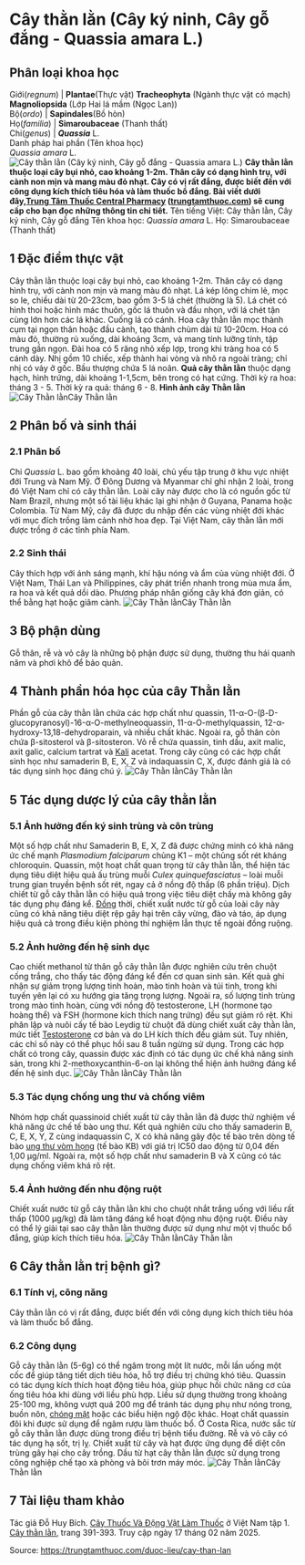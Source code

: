 # Cây thằn lằn (Cây ký ninh, Cây gỗ đắng - Quassia amara L.)

Phân loại khoa học  
---  
Giới(_regnum_) |  **Plantae**(Thực vật) **Tracheophyta** (Ngành thực vật có mạch) **Magnoliopsida** (Lớp Hai lá mầm (Ngọc Lan))  
Bộ(_ordo_) | **Sapindales**(Bồ hòn)  
Họ(_familia_) | **Simaroubaceae** (Thanh thất)  
Chi(_genus_) | _**Quassia**_ L.  
Danh pháp hai phần (Tên khoa học)  
_Quassia amara_ L.  
![Cây thằn lằn \(Cây ký ninh, Cây gỗ đắng - Quassia amara L.\)](https://trungtamthuoc.com/images/others/cay-than-lan-1-7507.jpg)
**Cây thằn lằn thuộc loại cây bụi nhỏ, cao khoảng 1-2m. Thân cây có dạng hình trụ, với cành non mịn và mang màu đỏ nhạt. Cây có vị rất đắng, được biết đến với công dụng kích thích tiêu hóa và làm thuốc bổ đắng. Bài viết dưới đây,[Trung Tâm Thuốc Central Pharmacy](https://trungtamthuoc.com/ "Trung Tâm Thuốc Central Pharmacy") ([trungtamthuoc.com](https://trungtamthuoc.com/ "trungtamthuoc.com")) sẽ cung cấp cho bạn đọc những thông tin chi tiết.**
Tên tiếng Việt: Cây thằn lằn, Cây ký ninh, Cây gỗ đắng
Tên khoa học: _Quassia amara_ L.
Họ: Simaroubaceae (Thanh thất)
##  1 Đặc điểm thực vật 
Cây thằn lằn thuộc loại cây bụi nhỏ, cao khoảng 1-2m. Thân cây có dạng hình trụ, với cành non mịn và mang màu đỏ nhạt. Lá kép lông chim lẻ, mọc so le, chiều dài từ 20-23cm, bao gồm 3-5 lá chét (thường là 5). Lá chét có hình thoi hoặc hình mác thuôn, gốc lá thuôn và đầu nhọn, với lá chét tận cùng lớn hơn các lá khác. Cuống lá có cánh.
Hoa cây thằn lằn mọc thành cụm tại ngọn thân hoặc đầu cành, tạo thành chùm dài từ 10-20cm. Hoa có màu đỏ, thường rủ xuống, dài khoảng 3cm, và mang tính lưỡng tính, tập trung gần ngọn. Đài hoa có 5 răng nhỏ xếp lợp, trong khi tràng hoa có 5 cánh dày. Nhị gồm 10 chiếc, xếp thành hai vòng và nhô ra ngoài tràng; chỉ nhị có vảy ở gốc. Bầu thượng chứa 5 lá noãn.
**Quả cây thằn lằn** thuộc dạng hạch, hình trứng, dài khoảng 1-1,5cm, bên trong có hạt cứng.
Thời kỳ ra hoa: tháng 3 - 5.
Thời kỳ ra quả: tháng 6 - 8.
**Hình ảnh cây Thằn lằn**
![Cây Thằn lằn](https://trungtamthuoc.com/images/item/cay-than-lan-2.jpg)Cây Thằn lằn
##  2 Phân bố và sinh thái
### 2.1 Phân bố
Chi _Quassia_ L. bao gồm khoảng 40 loài, chủ yếu tập trung ở khu vực nhiệt đới Trung và Nam Mỹ. Ở Đông Dương và Myanmar chỉ ghi nhận 2 loài, trong đó Việt Nam chỉ có cây thằn lằn.
Loài cây này được cho là có nguồn gốc từ Nam Brazil, nhưng một số tài liệu khác lại ghi nhận ở Guyana, Panama hoặc Colombia. Từ Nam Mỹ, cây đã được du nhập đến các vùng nhiệt đới khác với mục đích trồng làm cảnh nhờ hoa đẹp. Tại Việt Nam, cây thằn lằn mới được trồng ở các tỉnh phía Nam.
### 2.2 Sinh thái
Cây thích hợp với ánh sáng mạnh, khí hậu nóng và ẩm của vùng nhiệt đới. Ở Việt Nam, Thái Lan và Philippines, cây phát triển nhanh trong mùa mưa ẩm, ra hoa và kết quả dồi dào. Phương pháp nhân giống cây khá đơn giản, có thể bằng hạt hoặc giâm cành.
![Cây Thằn lằn](https://trungtamthuoc.com/images/item/cay-than-lan-3.jpg)Cây Thằn lằn
##  3 Bộ phận dùng
Gỗ thân, rễ và vỏ cây là những bộ phận được sử dụng, thường thu hái quanh năm và phơi khô để bảo quản.
##  4 Thành phần hóa học của cây Thằn lằn
Phần gỗ của cây thằn lằn chứa các hợp chất như quassin, 11-α-O-(β-D-glucopyranosyl)-16-α-O-methylneoquassin, 11-α-O-methylquassin, 12-α-hydroxy-13,18-dehydroparain, và nhiều chất khác. Ngoài ra, gỗ thân còn chứa β-sitosterol và β-sitosteron.
Vỏ rễ chứa quassin, tinh dầu, axit malic, axit galic, calcium tartrat và [Kali](https://trungtamthuoc.com/hoat-chat/kali "Kali") acetat.
Trong cây cũng có các hợp chất sinh học như samaderin B, E, X, Z và indaquassin C, X, được đánh giá là có tác dụng sinh học đáng chú ý.
![Cây Thằn lằn](https://trungtamthuoc.com/images/item/cay-than-lan-4.jpg)Cây Thằn lằn
##  5 Tác dụng dược lý của cây thằn lằn
### 5.1 Ảnh hưởng đến ký sinh trùng và côn trùng
Một số hợp chất như Samaderin B, E, X, Z đã được chứng minh có khả năng ức chế mạnh _Plasmodium falciparum_ chủng K1 – một chủng sốt rét kháng chloroquin. Quassin, một hoạt chất quan trọng từ cây thằn lằn, thể hiện tác dụng tiêu diệt hiệu quả ấu trùng muỗi _Culex quinquefasciatus_ – loài muỗi trung gian truyền bệnh sốt rét, ngay cả ở nồng độ thấp (6 phần triệu).
Dịch chiết từ gỗ cây thằn lằn có hiệu quả trong việc tiêu diệt chấy mà không gây tác dụng phụ đáng kể. [Đồng](https://trungtamthuoc.com/hoat-chat/dong "Đồng") thời, chiết xuất nước từ gỗ của loài cây này cũng có khả năng tiêu diệt rệp gây hại trên cây vừng, đào và táo, áp dụng hiệu quả cả trong điều kiện phòng thí nghiệm lẫn thực tế ngoài đồng ruộng.
### 5.2 Ảnh hưởng đến hệ sinh dục
Cao chiết methanol từ thân gỗ cây thằn lằn được nghiên cứu trên chuột cống trắng, cho thấy tác động đáng kể đến cơ quan sinh sản. Kết quả ghi nhận sự giảm trọng lượng tinh hoàn, mào tinh hoàn và túi tinh, trong khi tuyến yên lại có xu hướng gia tăng trọng lượng.
Ngoài ra, số lượng tinh trùng trong mào tinh hoàn, cùng với nồng độ testosterone, LH (hormone tạo hoàng thể) và FSH (hormone kích thích nang trứng) đều sụt giảm rõ rệt. Khi phân lập và nuôi cấy tế bào Leydig từ chuột đã dùng chiết xuất cây thằn lằn, mức tiết [Testosterone](https://trungtamthuoc.com/hoat-chat/testosterone "Testosterone") cơ bản và do LH kích thích đều giảm sút. Tuy nhiên, các chỉ số này có thể phục hồi sau 8 tuần ngừng sử dụng.
Trong các hợp chất có trong cây, quassin được xác định có tác dụng ức chế khả năng sinh sản, trong khi 2-methoxycanthin-6-on lại không thể hiện ảnh hưởng đáng kể đến hệ sinh dục.
![Cây Thằn lằn](https://trungtamthuoc.com/images/item/cay-than-lan-5.jpg)Cây Thằn lằn
### 5.3 Tác dụng chống ung thư và chống viêm
Nhóm hợp chất quassinoid chiết xuất từ cây thằn lằn đã được thử nghiệm về khả năng ức chế tế bào ung thư. Kết quả nghiên cứu cho thấy samaderin B, C, E, X, Y, Z cùng indaquassin C, X có khả năng gây độc tế bào trên dòng tế bào [ung thư vòm họng](https://trungtamthuoc.com/bai-viet/ung-thu-vom-hong-yeu-to-nguy-co-trieu-chung-va-dieu-tri "ung thư vòm họng") (tế bào KB) với giá trị IC50 dao động từ 0,04 đến 1,00 µg/ml.
Ngoài ra, một số hợp chất như samaderin B và X cũng có tác dụng chống viêm khá rõ rệt.
### 5.4 Ảnh hưởng đến nhu động ruột
Chiết xuất nước từ gỗ cây thằn lằn khi cho chuột nhắt trắng uống với liều rất thấp (1000 µg/kg) đã làm tăng đáng kể hoạt động nhu động ruột. Điều này có thể lý giải tại sao cây thằn lằn thường được sử dụng như một vị thuốc bổ đắng, giúp kích thích tiêu hóa.
![Cây Thằn lằn](https://trungtamthuoc.com/images/item/cay-than-lan-6.jpg)Cây Thằn lằn
##  6 Cây thằn lằn trị bệnh gì?
### 6.1 Tính vị, công năng
Cây thằn lằn có vị rất đắng, được biết đến với công dụng kích thích tiêu hóa và làm thuốc bổ đắng.
### 6.2 Công dụng
Gỗ cây thằn lằn (5-6g) có thể ngâm trong một lít nước, mỗi lần uống một cốc để giúp tăng tiết dịch tiêu hóa, hỗ trợ điều trị chứng khó tiêu.
Quassin có tác dụng kích thích hoạt động tiêu hóa, giúp phục hồi chức năng cơ của ống tiêu hóa khi dùng với liều phù hợp. Liều sử dụng thường trong khoảng 25-100 mg, không vượt quá 200 mg để tránh tác dụng phụ như nóng trong, buồn nôn, [chóng mặt](https://trungtamthuoc.com/bai-viet/chong-mat "chóng mặt") hoặc các biểu hiện ngộ độc khác.
Hoạt chất quassin đôi khi được sử dụng để ngâm rượu làm thuốc bổ.
Ở Costa Rica, nước sắc từ gỗ cây thằn lằn được dùng trong điều trị bệnh tiểu đường.
Rễ và vỏ cây có tác dụng hạ sốt, trị lỵ.
Chiết xuất từ cây và hạt được ứng dụng để diệt côn trùng gây hại cho cây trồng.
Dầu từ hạt cây thằn lằn được sử dụng trong công nghiệp chế tạo xà phòng và bôi trơn máy móc.
![Cây Thằn lằn](https://trungtamthuoc.com/images/item/cay-than-lan-7.jpg)Cây Thằn lằn
##  7 Tài liệu tham khảo
Tác giả Đỗ Huy Bích. [Cây Thuốc Và Động Vật Làm Thuốc](https://trungtamthuoc.com/bai-viet/doc-online-va-tai-mien-phi-pdf-sach-cay-thuoc-va-dong-vat-lam-thuoc-o-viet-nam "Cây Thuốc Và Động Vật Làm Thuốc") ở Việt Nam tập 1. [Cây thằn lằn](https://trungtamthuoc.com/upload/pdf/cay-thuoc-va-dong-vat-lam-thuoc-tap-1-trungtamthuoc.com.pdf), trang 391-393. Truy cập ngày 17 tháng 02 năm 2025.


Source: https://trungtamthuoc.com/duoc-lieu/cay-than-lan